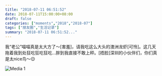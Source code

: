 ```yaml
---
title: "2018-07-11 06:51:52"
date: 2018-07-11T15:00:00+08:00
draft: false
categories: ["moments","2018","2018-07"]
tags: ["朋友圈","生活记录"]
summary: "2018-07-11 06:51:52..."
---
```


我“老公”喵喵真是太大方了～[害羞]，请我吃这么大头的澳洲龙虾[可怜]。这几天拖着我到处狂吃狂吃狂吃…胖到我直接不敢上秤。[捂脸]深圳的小伙伴们，你们真是太nice鸟～😌

![Media 1](/Moments/photos/2018-07-11/201807110651520.jpg)


